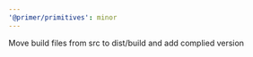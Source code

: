 ```yaml
---
'@primer/primitives': minor
---
```


Move build files from src to dist/build and add complied version
